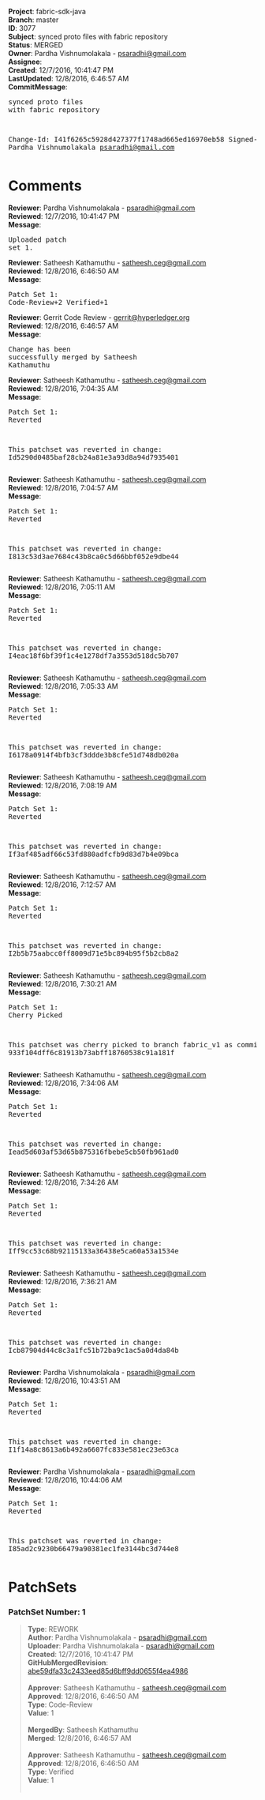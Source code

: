 <strong>Project</strong>: fabric-sdk-java<br><strong>Branch</strong>: master<br><strong>ID</strong>: 3077<br><strong>Subject</strong>: synced proto files with fabric repository<br><strong>Status</strong>: MERGED<br><strong>Owner</strong>: Pardha Vishnumolakala - psaradhi@gmail.com<br><strong>Assignee</strong>:<br><strong>Created</strong>: 12/7/2016, 10:41:47 PM<br><strong>LastUpdated</strong>: 12/8/2016, 6:46:57 AM<br><strong>CommitMessage</strong>:<br><pre>synced proto files with fabric repository

Change-Id: I41f6265c5928d427377f1748ad665ed16970eb58
Signed-off-by: Pardha Vishnumolakala <psaradhi@gmail.com>
</pre><h1>Comments</h1><strong>Reviewer</strong>: Pardha Vishnumolakala - psaradhi@gmail.com<br><strong>Reviewed</strong>: 12/7/2016, 10:41:47 PM<br><strong>Message</strong>: <pre>Uploaded patch set 1.</pre><strong>Reviewer</strong>: Satheesh Kathamuthu - satheesh.ceg@gmail.com<br><strong>Reviewed</strong>: 12/8/2016, 6:46:50 AM<br><strong>Message</strong>: <pre>Patch Set 1: Code-Review+2 Verified+1</pre><strong>Reviewer</strong>: Gerrit Code Review - gerrit@hyperledger.org<br><strong>Reviewed</strong>: 12/8/2016, 6:46:57 AM<br><strong>Message</strong>: <pre>Change has been successfully merged by Satheesh Kathamuthu</pre><strong>Reviewer</strong>: Satheesh Kathamuthu - satheesh.ceg@gmail.com<br><strong>Reviewed</strong>: 12/8/2016, 7:04:35 AM<br><strong>Message</strong>: <pre>Patch Set 1: Reverted

This patchset was reverted in change: Id5290d0485baf28cb24a81e3a93d8a94d7935401</pre><strong>Reviewer</strong>: Satheesh Kathamuthu - satheesh.ceg@gmail.com<br><strong>Reviewed</strong>: 12/8/2016, 7:04:57 AM<br><strong>Message</strong>: <pre>Patch Set 1: Reverted

This patchset was reverted in change: I813c53d3ae7684c43b8ca0c5d66bbf052e9dbe44</pre><strong>Reviewer</strong>: Satheesh Kathamuthu - satheesh.ceg@gmail.com<br><strong>Reviewed</strong>: 12/8/2016, 7:05:11 AM<br><strong>Message</strong>: <pre>Patch Set 1: Reverted

This patchset was reverted in change: I4eac18f6bf39f1c4e1278df7a3553d518dc5b707</pre><strong>Reviewer</strong>: Satheesh Kathamuthu - satheesh.ceg@gmail.com<br><strong>Reviewed</strong>: 12/8/2016, 7:05:33 AM<br><strong>Message</strong>: <pre>Patch Set 1: Reverted

This patchset was reverted in change: I6178a0914f4bfb3cf3ddde3b8cfe51d748db020a</pre><strong>Reviewer</strong>: Satheesh Kathamuthu - satheesh.ceg@gmail.com<br><strong>Reviewed</strong>: 12/8/2016, 7:08:19 AM<br><strong>Message</strong>: <pre>Patch Set 1: Reverted

This patchset was reverted in change: If3af485adf66c53fd880adfcfb9d83d7b4e09bca</pre><strong>Reviewer</strong>: Satheesh Kathamuthu - satheesh.ceg@gmail.com<br><strong>Reviewed</strong>: 12/8/2016, 7:12:57 AM<br><strong>Message</strong>: <pre>Patch Set 1: Reverted

This patchset was reverted in change: I2b5b75aabcc0ff8009d71e5bc894b95f5b2cb8a2</pre><strong>Reviewer</strong>: Satheesh Kathamuthu - satheesh.ceg@gmail.com<br><strong>Reviewed</strong>: 12/8/2016, 7:30:21 AM<br><strong>Message</strong>: <pre>Patch Set 1: Cherry Picked

This patchset was cherry picked to branch fabric_v1 as commit 933f104dff6c81913b73abff18760538c91a181f</pre><strong>Reviewer</strong>: Satheesh Kathamuthu - satheesh.ceg@gmail.com<br><strong>Reviewed</strong>: 12/8/2016, 7:34:06 AM<br><strong>Message</strong>: <pre>Patch Set 1: Reverted

This patchset was reverted in change: Iead5d603af53d65b875316fbebe5cb50fb961ad0</pre><strong>Reviewer</strong>: Satheesh Kathamuthu - satheesh.ceg@gmail.com<br><strong>Reviewed</strong>: 12/8/2016, 7:34:26 AM<br><strong>Message</strong>: <pre>Patch Set 1: Reverted

This patchset was reverted in change: Iff9cc53c68b92115133a36438e5ca60a53a1534e</pre><strong>Reviewer</strong>: Satheesh Kathamuthu - satheesh.ceg@gmail.com<br><strong>Reviewed</strong>: 12/8/2016, 7:36:21 AM<br><strong>Message</strong>: <pre>Patch Set 1: Reverted

This patchset was reverted in change: Icb87904d44c8c3a1fc51b72ba9c1ac5a0d4da84b</pre><strong>Reviewer</strong>: Pardha Vishnumolakala - psaradhi@gmail.com<br><strong>Reviewed</strong>: 12/8/2016, 10:43:51 AM<br><strong>Message</strong>: <pre>Patch Set 1: Reverted

This patchset was reverted in change: I1f14a8c8613a6b492a6607fc833e581ec23e63ca</pre><strong>Reviewer</strong>: Pardha Vishnumolakala - psaradhi@gmail.com<br><strong>Reviewed</strong>: 12/8/2016, 10:44:06 AM<br><strong>Message</strong>: <pre>Patch Set 1: Reverted

This patchset was reverted in change: I85ad2c9230b66479a90381ec1fe3144bc3d744e8</pre><h1>PatchSets</h1><h3>PatchSet Number: 1</h3><blockquote><strong>Type</strong>: REWORK<br><strong>Author</strong>: Pardha Vishnumolakala - psaradhi@gmail.com<br><strong>Uploader</strong>: Pardha Vishnumolakala - psaradhi@gmail.com<br><strong>Created</strong>: 12/7/2016, 10:41:47 PM<br><strong>GitHubMergedRevision</strong>: [abe59dfa33c2433eed85d6bff9dd0655f4ea4986](https://github.com/hyperledger-gerrit-archive/fabric-sdk-java/commit/abe59dfa33c2433eed85d6bff9dd0655f4ea4986)<br><br><strong>Approver</strong>: Satheesh Kathamuthu - satheesh.ceg@gmail.com<br><strong>Approved</strong>: 12/8/2016, 6:46:50 AM<br><strong>Type</strong>: Code-Review<br><strong>Value</strong>: 1<br><br><strong>MergedBy</strong>: Satheesh Kathamuthu<br><strong>Merged</strong>: 12/8/2016, 6:46:57 AM<br><br><strong>Approver</strong>: Satheesh Kathamuthu - satheesh.ceg@gmail.com<br><strong>Approved</strong>: 12/8/2016, 6:46:50 AM<br><strong>Type</strong>: Verified<br><strong>Value</strong>: 1<br><br></blockquote>